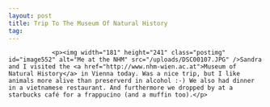 ```yaml
---
layout: post
title: Trip To The Museum Of Natural History
tag: 
---
```



                <p><img width="181" height="241" class="postimg" id="image552" alt="Me at the NHM" src="/uploads/DSC00107.JPG" />Sandra and I visited the <a href="http://www.nhm-wien.ac.at">Museum of Natural History</a> in Vienna today. Was a nice trip, but I like animals more alive than preserverd in alcohol :-) We also had dinner in a vietnamese restaurant. And furthermore we dropped by at a starbucks café for a frappucino (and a muffin too).</p>
            
